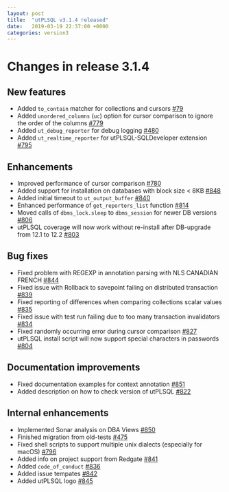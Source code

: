 ```yaml
---
layout: post
title:  "utPLSQL v3.1.4 released"
date:   2019-03-19 22:37:00 +0000
categories: version3
---
```


# Changes in release 3.1.4

## New features

- Added `to_contain` matcher for collections and cursors [#79](https://github.com/utPLSQL/utPLSQL/issues/79)
- Added `unordered_columns` (`uc`) option for cursor comparison to ignore the order of the columns [#779](https://github.com/utPLSQL/utPLSQL/issues/779) 
- Added `ut_debug_reporter` for debug logging [#480](https://github.com/utPLSQL/utPLSQL/issues/480) 
- Added `ut_realtime_reporter` for utPLSQL-SQLDeveloper extension [#795](https://github.com/utPLSQL/utPLSQL/issues/795)

## Enhancements

- Improved performance of cursor comparison [#780](https://github.com/utPLSQL/utPLSQL/issues/780) 
- Added support for installation on databases with block size < 8KB [#848](https://github.com/utPLSQL/utPLSQL/issues/848)
- Added initial timeout to `ut_output_buffer` [#840](https://github.com/utPLSQL/utPLSQL/issues/840)
- Enhanced performance of `get_reporters_list` function [#814](https://github.com/utPLSQL/utPLSQL/issues/814)
- Moved calls of `dbms_lock.sleep` to `dbms_session` for newer DB versions [#806](https://github.com/utPLSQL/utPLSQL/issues/806)
- utPLSQL coverage will now work without re-install after DB-upgrade from 12.1 to 12.2 [#803](https://github.com/utPLSQL/utPLSQL/issues/803) 

## Bug fixes

- Fixed problem with REGEXP in annotation parsing with NLS CANADIAN FRENCH [#844](https://github.com/utPLSQL/utPLSQL/issues/844)
- Fixed issue with Rollback to savepoint failing on distributed transaction [#839](https://github.com/utPLSQL/utPLSQL/issues/839)
- Fixed reporting of differences when comparing collections scalar values [#835](https://github.com/utPLSQL/utPLSQL/issues/835)
- Fixed issue with test run failing due to too many transaction invalidators [#834](https://github.com/utPLSQL/utPLSQL/issues/834)
- Fixed randomly occurring error during cursor comparison [#827](https://github.com/utPLSQL/utPLSQL/issues/827) 
- utPLSQL install script will now support special characters in passwords [#804](https://github.com/utPLSQL/utPLSQL/issues/804)

## Documentation improvements

- Fixed documentation examples for context annotation [#851](https://github.com/utPLSQL/utPLSQL/issues/851)
- Added description on how to check version of utPLSQL [#822](https://github.com/utPLSQL/utPLSQL/issues/822)

## Internal enhancements

- Implemented Sonar analysis on DBA Views [#850](https://github.com/utPLSQL/utPLSQL/issues/850)
- Finished migration from old-tests [#475](https://github.com/utPLSQL/utPLSQL/issues/475)
- Fixed shell scripts to support multiple unix dialects (especially for macOS) [#796](https://github.com/utPLSQL/utPLSQL/issues/796)
- Added info on project support from Redgate [#841](https://github.com/utPLSQL/utPLSQL/issues/841)
- Added `code_of_conduct` [#836](https://github.com/utPLSQL/utPLSQL/issues/836)
- Added issue tempates [#842](https://github.com/utPLSQL/utPLSQL/issues/842)
- Added utPLSQL logo [#845](https://github.com/utPLSQL/utPLSQL/issues/845) 
